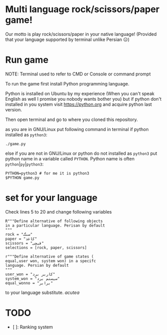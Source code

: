 # Multi language rock/scissors/paper game!
Our motto is play rock/scissors/paper in your native language!
(Provided that your language supported by terminal unlike Persian 😑)

# Run game
NOTE: Terminal used to refer to CMD or Console or command prompt

To run the game first install Python programming language.

Python is installed on Ubuntu by my experience (When you can't speak English as well I promise you nobody wants bother you)
but if python don't installed in you system visit <https://python.org> and acquire python last version.

Then open terminal and go to where you cloned this repository.

as you are in GNU/Linux put following command in terminal if python installed as `python3`:
```
./game.py
```
else if you are not in GNU/Linux or python do not installed as `python3` put python name in a variable called `PYTHON`. Python name is often `python`|`py`|`python3`:
```
PYTHON=python3 # for me it is python3
$PYTHON game.py
```

# set for your language
Check lines 5 to 20 and change following variables
```
R"""Define alternative of following objects
in a particular language. Perisan by default
"""
rock = "سنگ"
paper = "کاغذ"
scissors = "قیچی"
selections = [rock, paper, scissors]

r"""Define alternative of game states (
equal,user won, system won) in a specifc
language. Persian by default
"""
user_won = "کاربر برد"
system_won = "سیستم برد"
equal_wonno = "برابر"
```
to your language substitute.
$acute{a}$

TODO
=====
- [ ]: Ranking system
